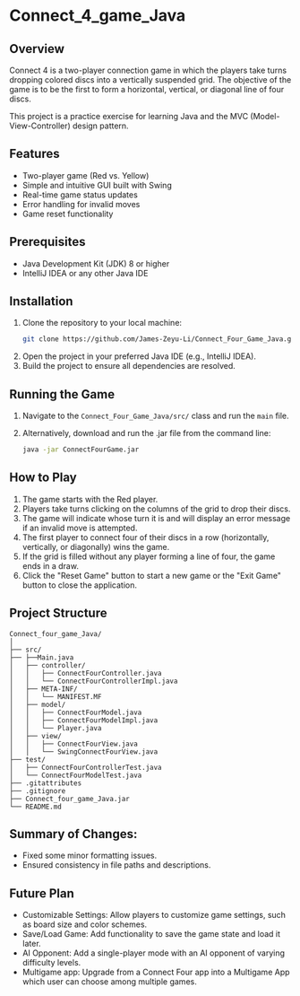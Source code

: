 # Connect_4_game_Java

## Overview

Connect 4 is a two-player connection game in which the players take turns dropping colored discs into a vertically suspended grid. 
The objective of the game is to be the first to form a horizontal, vertical, or diagonal line of four discs.

This project is a practice exercise for learning Java and the MVC (Model-View-Controller) design pattern.

## Features

- Two-player game (Red vs. Yellow)
- Simple and intuitive GUI built with Swing
- Real-time game status updates
- Error handling for invalid moves
- Game reset functionality

## Prerequisites

- Java Development Kit (JDK) 8 or higher
- IntelliJ IDEA or any other Java IDE

## Installation

1. Clone the repository to your local machine:
   ```sh
   git clone https://github.com/James-Zeyu-Li/Connect_Four_Game_Java.git
    ``` 
2. Open the project in your preferred Java IDE (e.g., IntelliJ IDEA).
3. Build the project to ensure all dependencies are resolved.


## Running the Game

1. Navigate to the `Connect_Four_Game_Java/src/` class and run the `main` file.

2. Alternatively, download and run the .jar file from the command line:

    ```sh
    java -jar ConnectFourGame.jar
    ```


## How to Play

1. The game starts with the Red player.
2. Players take turns clicking on the columns of the grid to drop their discs.
3. The game will indicate whose turn it is and will display an error message if an invalid move is attempted.
4. The first player to connect four of their discs in a row (horizontally, vertically, or diagonally) wins the game.
5. If the grid is filled without any player forming a line of four, the game ends in a draw.
6. Click the "Reset Game" button to start a new game or the "Exit Game" button to close the application.

## Project Structure

```text
Connect_four_game_Java/
│
├── src/
├── ├──Main.java
│   ├── controller/
│   │   ├── ConnectFourController.java
│   │   └── ConnectFourControllerImpl.java
│   ├── META-INF/
│   │   └── MANIFEST.MF
│   ├── model/
│   │   ├── ConnectFourModel.java
│   │   ├── ConnectFourModelImpl.java
│   │   └── Player.java
│   ├── view/
│   │   ├── ConnectFourView.java
│   │   └── SwingConnectFourView.java
├── test/
│   ├── ConnectFourControllerTest.java
│   └── ConnectFourModelTest.java
├── .gitattributes
├── .gitignore
├── Connect_four_game_Java.jar
└── README.md
```

## Summary of Changes:
- Fixed some minor formatting issues.
- Ensured consistency in file paths and descriptions.

## Future Plan
- Customizable Settings: Allow players to customize game settings, such as board size and color schemes.
- Save/Load Game: Add functionality to save the game state and load it later.
- AI Opponent: Add a single-player mode with an AI opponent of varying difficulty levels.
- Multigame app: Upgrade from a Connect Four app into a Multigame App which user can choose among multiple games.